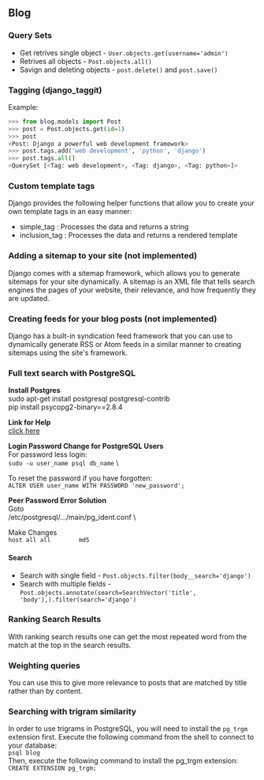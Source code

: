 ## Blog 

### Query Sets

* Get retrives single object - `User.objects.get(username='admin')`
* Retrives all objects - `Post.objects.all()`
* Savign and deleting objects - `post.delete()` and `post.save()`

### Tagging (django_taggit)

Example:
```python 
>>> from blog.models import Post
>>> post = Post.objects.get(id=1)
>>> post
<Post: Django a powerful web development framework>
>>> post.tags.add('web development', 'python', 'django')
>>> post.tags.all()
<QuerySet [<Tag: web development>, <Tag: django>, <Tag: python>]>
```

### Custom template tags
Django provides the following helper functions that allow you to create your own template tags in an easy manner:
* simple_tag : Processes the data and returns a string
* inclusion_tag : Processes the data and returns a rendered template


### Adding a sitemap to your site (not implemented)
Django comes with a sitemap framework, which allows you to generate sitemaps for your site dynamically. A sitemap is an XML file that tells search engines the pages of your website, their relevance, and how frequently they are updated.

### Creating feeds for your blog posts (not implemented)
Django has a built-in syndication feed framework that you can use to dynamically generate RSS or Atom feeds in a similar manner to creating sitemaps using the site's framework.


### Full text search with PostgreSQL

**Install Postgres**\
sudo apt-get install postgresql postgresql-contrib \
pip install psycopg2-binary==2.8.4


**Link for Help**\
[click here](https://www.digitalocean.com/community/tutorials/how-to-install-and-use-postgresql-on-ubuntu-20-04)


**Login Password Change for PostgreSQL Users**\
For password less login:\
`sudo -u user_name psql db_name` \

To reset the password if you have forgotten: \
`ALTER USER user_name WITH PASSWORD 'new_password';`


**Peer Password Error Solution**\
Goto \
/etc/postgresql/.../main/pg_ident.conf \

Make Changes \
`host all all        md5`

#### Search

* Search with single field - `Post.objects.filter(body__search='django')`
* Search with multiple fields - `Post.objects.annotate(search=SearchVector('title', 'body'),).filter(search='django')`


### Ranking Search Results
With ranking search results one can get the most repeated word from the match at the top in the search results.


### Weighting queries
You can use this to give more relevance to posts that are matched by title rather than by content.


### Searching with trigram similarity

In order to use trigrams in PostgreSQL, you will need to install the `pg_trgm` extension first. Execute the following command from the shell to connect to your database: \
`psql blog` \
Then, execute the following command to install the pg_trgm extension: \
`CREATE EXTENSION pg_trgm;`